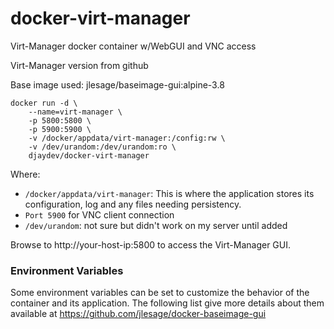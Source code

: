 # docker-virt-manager
Virt-Manager docker container w/WebGUI and VNC access

Virt-Manager version from github

Base image used: jlesage/baseimage-gui:alpine-3.8

```
docker run -d \
    --name=virt-manager \
    -p 5800:5800 \
    -p 5900:5900 \
    -v /docker/appdata/virt-manager:/config:rw \
    -v /dev/urandom:/dev/urandom:ro \
    djaydev/docker-virt-manager
```

Where:
- `/docker/appdata/virt-manager`: This is where the application stores its configuration, log and any files needing persistency.
- `Port 5900` for VNC client connection
- `/dev/urandom`: not sure but didn't work on my server until added

Browse to http://your-host-ip:5800 to access the Virt-Manager GUI.

### Environment Variables
Some environment variables can be set to customize the behavior of the container and its application. The following list give more details about them available at https://github.com/jlesage/docker-baseimage-gui
